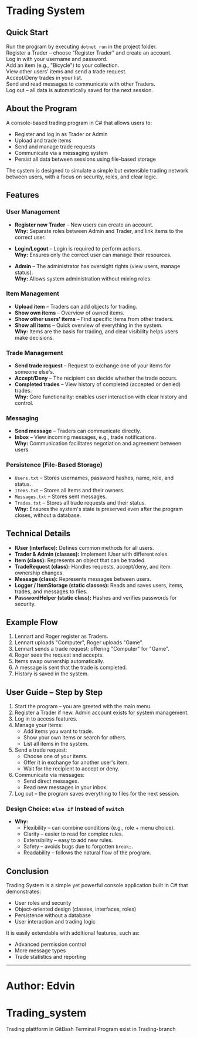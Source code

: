 
# Trading System

## Quick Start

Run the program by executing `dotnet run` in the project folder.  
Register a Trader – choose "Register Trader" and create an account.  
Log in with your username and password.  
Add an item (e.g., "Bicycle") to your collection.  
View other users' items and send a trade request.  
Accept/Deny trades in your list.  
Send and read messages to communicate with other Traders.  
Log out – all data is automatically saved for the next session.

## About the Program

A console-based trading program in C# that allows users to:

- Register and log in as Trader or Admin
- Upload and trade items
- Send and manage trade requests
- Communicate via a messaging system
- Persist all data between sessions using file-based storage

The system is designed to simulate a simple but extensible trading network between users, with a focus on security, roles, and clear logic.

## Features

### User Management

- **Register new Trader** – New users can create an account.  
  **Why:** Separate roles between Admin and Trader, and link items to the correct user.

- **Login/Logout** – Login is required to perform actions.  
  **Why:** Ensures only the correct user can manage their resources.

- **Admin** – The administrator has oversight rights (view users, manage status).  
  **Why:** Allows system administration without mixing roles.

### Item Management

- **Upload item** – Traders can add objects for trading.  
- **Show own items** – Overview of owned items.  
- **Show other users' items** – Find specific items from other traders.  
- **Show all items** – Quick overview of everything in the system.  
**Why:** Items are the basis for trading, and clear visibility helps users make decisions.

### Trade Management

- **Send trade request** – Request to exchange one of your items for someone else's.  
- **Accept/Deny** – The recipient can decide whether the trade occurs.  
- **Completed trades** – View history of completed (accepted or denied) trades.  
**Why:** Core functionality: enables user interaction with clear history and control.

### Messaging

- **Send message** – Traders can communicate directly.  
- **Inbox** – View incoming messages, e.g., trade notifications.  
**Why:** Communication facilitates negotiation and agreement between users.

### Persistence (File-Based Storage)

- `Users.txt` – Stores usernames, password hashes, name, role, and status.  
- `Items.txt` – Stores all items and their owners.  
- `Messages.txt` – Stores sent messages.  
- `Trades.txt` – Stores all trade requests and their status.  
**Why:** Ensures the system's state is preserved even after the program closes, without a database.

## Technical Details

- **IUser (interface):** Defines common methods for all users.  
- **Trader & Admin (classes):** Implement IUser with different roles.  
- **Item (class):** Represents an object that can be traded.  
- **TradeRequest (class):** Handles requests, accept/deny, and item ownership changes.  
- **Message (class):** Represents messages between users.  
- **Logger / ItemStorage (static classes):** Reads and saves users, items, trades, and messages to files.  
- **PasswordHelper (static class):** Hashes and verifies passwords for security.

## Example Flow

1. Lennart and Roger register as Traders.  
2. Lennart uploads "Computer", Roger uploads "Game".  
3. Lennart sends a trade request: offering "Computer" for "Game".  
4. Roger sees the request and accepts.  
5. Items swap ownership automatically.  
6. A message is sent that the trade is completed.  
7. History is saved in the system.

## User Guide – Step by Step

1. Start the program – you are greeted with the main menu.  
2. Register a Trader if new. Admin account exists for system management.  
3. Log in to access features.  
4. Manage your items:  
   - Add items you want to trade.  
   - Show your own items or search for others.  
   - List all items in the system.  
5. Send a trade request:  
   - Choose one of your items.  
   - Offer it in exchange for another user's item.  
   - Wait for the recipient to accept or deny.  
6. Communicate via messages:  
   - Send direct messages.  
   - Read new messages in your inbox.  
7. Log out – the program saves everything to files for the next session.

### Design Choice: `else if` Instead of `switch`

- **Why:**  
  - Flexibility – can combine conditions (e.g., role + menu choice).  
  - Clarity – easier to read for complex rules.  
  - Extensibility – easy to add new rules.  
  - Safety – avoids bugs due to forgotten `break;`.  
  - Readability – follows the natural flow of the program.

## Conclusion

Trading System is a simple yet powerful console application built in C# that demonstrates:

- User roles and security
- Object-oriented design (classes, interfaces, roles)
- Persistence without a database
- User interaction and trading logic

It is easily extendable with additional features, such as:

- Advanced permission control
- More message types
- Trade statistics and reporting

---

**Author:** Edvin
=======
# Trading_system
Trading plattform in GitBash Terminal
Program exist in Trading-branch

